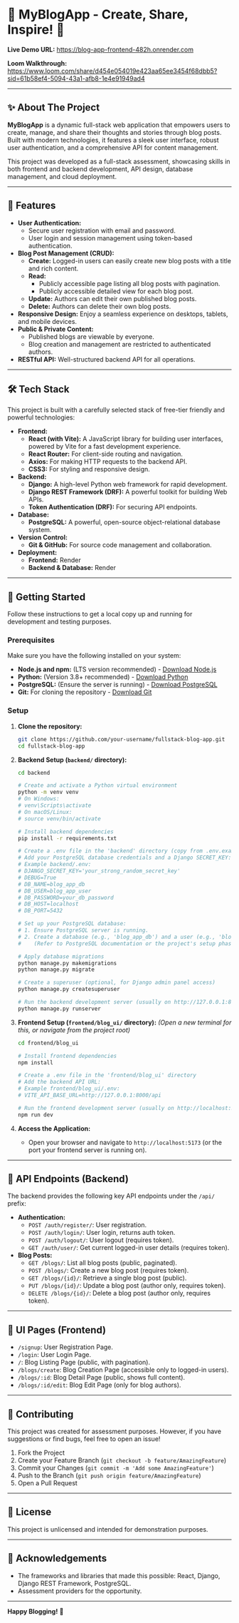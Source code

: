 # 🚀 MyBlogApp - Create, Share, Inspire! 📝


**Live Demo URL:**  https://blog-app-frontend-482h.onrender.com

**Loom Walkthrough:** https://www.loom.com/share/d454e054019e423aa65ee3454f68dbb5?sid=61b58ef4-5094-43a1-afb8-1e4e91949ad4

---

## ✨ About The Project

**MyBlogApp** is a dynamic full-stack web application that empowers users to create, manage, and share their thoughts and stories through blog posts. Built with modern technologies, it features a sleek user interface, robust user authentication, and a comprehensive API for content management.

This project was developed as a full-stack assessment, showcasing skills in both frontend and backend development, API design, database management, and cloud deployment.

---

## 🌟 Features

*   **User Authentication:**
    *   Secure user registration with email and password.
    *   User login and session management using token-based authentication.
*   **Blog Post Management (CRUD):**
    *   **Create:** Logged-in users can easily create new blog posts with a title and rich content.
    *   **Read:**
        *   Publicly accessible page listing all blog posts with pagination.
        *   Publicly accessible detailed view for each blog post.
    *   **Update:** Authors can edit their own published blog posts.
    *   **Delete:** Authors can delete their own blog posts.
*   **Responsive Design:** Enjoy a seamless experience on desktops, tablets, and mobile devices.
*   **Public & Private Content:**
    *   Published blogs are viewable by everyone.
    *   Blog creation and management are restricted to authenticated authors.
*   **RESTful API:** Well-structured backend API for all operations.

---

## 🛠️ Tech Stack

This project is built with a carefully selected stack of free-tier friendly and powerful technologies:

*   **Frontend:**
    *   **React (with Vite):** A JavaScript library for building user interfaces, powered by Vite for a fast development experience.
    *   **React Router:** For client-side routing and navigation.
    *   **Axios:** For making HTTP requests to the backend API.
    *   **CSS3:** For styling and responsive design.
*   **Backend:**
    *   **Django:** A high-level Python web framework for rapid development.
    *   **Django REST Framework (DRF):** A powerful toolkit for building Web APIs.
    *   **Token Authentication (DRF):** For securing API endpoints.
*   **Database:**
    *   **PostgreSQL:** A powerful, open-source object-relational database system.
*   **Version Control:**
    *   **Git & GitHub:** For source code management and collaboration.
*   **Deployment:**
    *   **Frontend:** Render
    *   **Backend & Database:** Render 

---

## 🚀 Getting Started

Follow these instructions to get a local copy up and running for development and testing purposes.

### Prerequisites

Make sure you have the following installed on your system:

*   **Node.js and npm:** (LTS version recommended) - [Download Node.js](https://nodejs.org/)
*   **Python:** (Version 3.8+ recommended) - [Download Python](https://www.python.org/)
*   **PostgreSQL:** (Ensure the server is running) - [Download PostgreSQL](https://www.postgresql.org/download/)
*   **Git:** For cloning the repository - [Download Git](https://git-scm.com/)

###  Setup

1.  **Clone the repository:**
    ```bash
    git clone https://github.com/your-username/fullstack-blog-app.git
    cd fullstack-blog-app
    ```

2.  **Backend Setup (`backend/` directory):**
    ```bash
    cd backend

    # Create and activate a Python virtual environment
    python -m venv venv
    # On Windows:
    # venv\Scripts\activate
    # On macOS/Linux:
    # source venv/bin/activate

    # Install backend dependencies
    pip install -r requirements.txt

    # Create a .env file in the 'backend' directory (copy from .env.example if provided, or create manually)
    # Add your PostgreSQL database credentials and a Django SECRET_KEY:
    # Example backend/.env:
    # DJANGO_SECRET_KEY='your_strong_random_secret_key'
    # DEBUG=True
    # DB_NAME=blog_app_db
    # DB_USER=blog_app_user
    # DB_PASSWORD=your_db_password
    # DB_HOST=localhost
    # DB_PORT=5432

    # Set up your PostgreSQL database:
    # 1. Ensure PostgreSQL server is running.
    # 2. Create a database (e.g., 'blog_app_db') and a user (e.g., 'blog_app_user') with privileges.
    #    (Refer to PostgreSQL documentation or the project's setup phase for commands)

    # Apply database migrations
    python manage.py makemigrations
    python manage.py migrate

    # Create a superuser (optional, for Django admin panel access)
    python manage.py createsuperuser

    # Run the backend development server (usually on http://127.0.0.1:8000)
    python manage.py runserver
    ```

3.  **Frontend Setup (`frontend/blog_ui/` directory):**
    *(Open a new terminal for this, or navigate from the project root)*
    ```bash
    cd frontend/blog_ui

    # Install frontend dependencies
    npm install

    # Create a .env file in the 'frontend/blog_ui' directory
    # Add the backend API URL:
    # Example frontend/blog_ui/.env:
    # VITE_API_BASE_URL=http://127.0.0.1:8000/api

    # Run the frontend development server (usually on http://localhost:5173)
    npm run dev
    ```

4.  **Access the Application:**
    *   Open your browser and navigate to `http://localhost:5173` (or the port your frontend server is running on).

---

## 📜 API Endpoints (Backend)

The backend provides the following key API endpoints under the `/api/` prefix:

*   **Authentication:**
    *   `POST /auth/register/`: User registration.
    *   `POST /auth/login/`: User login, returns auth token.
    *   `POST /auth/logout/`: User logout (requires token).
    *   `GET /auth/user/`: Get current logged-in user details (requires token).
*   **Blog Posts:**
    *   `GET /blogs/`: List all blog posts (public, paginated).
    *   `POST /blogs/`: Create a new blog post (requires token).
    *   `GET /blogs/{id}/`: Retrieve a single blog post (public).
    *   `PUT /blogs/{id}/`: Update a blog post (author only, requires token).
    *   `DELETE /blogs/{id}/`: Delete a blog post (author only, requires token).

---

## 🎨 UI Pages (Frontend)

*   `/signup`: User Registration Page.
*   `/login`: User Login Page.
*   `/`: Blog Listing Page (public, with pagination).
*   `/blogs/create`: Blog Creation Page (accessible only to logged-in users).
*   `/blogs/:id`: Blog Detail Page (public, shows full content).
*   `/blogs/:id/edit`: Blog Edit Page (only for blog authors).

---

## 🤝 Contributing

This project was created for assessment purposes. However, if you have suggestions or find bugs, feel free to open an issue!

1.  Fork the Project
2.  Create your Feature Branch (`git checkout -b feature/AmazingFeature`)
3.  Commit your Changes (`git commit -m 'Add some AmazingFeature'`)
4.  Push to the Branch (`git push origin feature/AmazingFeature`)
5.  Open a Pull Request

---

## 📄 License

This project is unlicensed and intended for demonstration purposes.

---

## 🙏 Acknowledgements

*   The frameworks and libraries that made this possible: React, Django, Django REST Framework, PostgreSQL.
*   Assessment providers for the opportunity.

---

**Happy Blogging!** 🎉
